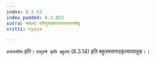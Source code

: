 ```yaml
---
index: 8.3.53
index_padded: 8.3.053
sutra: षाष्ठ्याः पतिपुत्रपृष्ठपारपदपयस्पोषेषु
vritti: nyasa

---
```

`वाचस्पतिम्` इति। `तत्पुरुषे कृति बहुलम्` (6.3.14) इति बहुलवचनादकृत्यपयलुक्।।